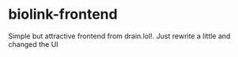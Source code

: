 # biolink-frontend
Simple but attractive frontend from drain.lol!. Just rewrite a little and changed the UI
